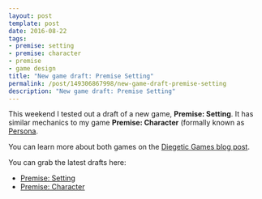 ```yaml
---
layout: post
template: post
date: 2016-08-22
tags:
- premise: setting
- premise: character
- premise
- game design
title: "New game draft: Premise Setting"
permalink: /post/149306867998/new-game-draft-premise-setting
description: "New game draft: Premise Setting"
---
```

<p>This weekend I tested out a draft of a new game, <b>Premise: Setting</b>. It has similar mechanics to my game <b>Premise: Character</b> (formally known as <a href="http://blog.randylubin.com/post/144055120813/another-new-game-persona">Persona</a>.</p><p>You can learn more about both games on the <a href="http://diegeticgames.com/blog/2016/08/21/premise-setting-draft.html">Diegetic Games blog post</a>.</p><p>You can grab the latest drafts here:</p><ul><li><a href="http://diegeticgames.com/game_files/Premise-Setting.pdf">Premise: Setting</a></li><li><a href="http://diegeticgames.com/game_files/Premise-Character.pdf">Premise: Character</a></li></ul>